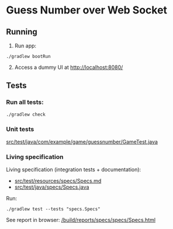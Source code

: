 # Guess Number over Web Socket 

## Running

1. Run app:

```shell
./gradlew bootRun
```

2. Access a dummy UI at [http://localhost:8080/](http://localhost:8080/)


## Tests

### Run all tests:

```shell
./gradlew check
```

### Unit tests 

[src/test/java/com/example/game/guessnumber/GameTest.java](src/test/java/com/example/game/guessnumber/GameTest.java)

### Living specification

Living specification (integration tests + documentation):

- [src/test/resources/specs/Specs.md](src/test/resources/specs/Specs.md)
- [src/test/java/specs/Specs.java](src/test/java/specs/Specs.java)

Run:

```shell
./gradlew test --tests "specs.Specs"
```

See report in browser:  [/build/reports/specs/specs/Specs.html](/build/reports/specs/specs/Specs.html) 



